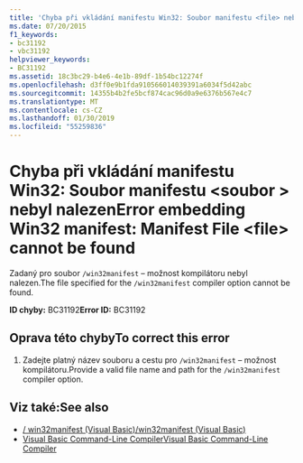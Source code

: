 ```yaml
---
title: 'Chyba při vkládání manifestu Win32: Soubor manifestu <file> nebyl nalezen'
ms.date: 07/20/2015
f1_keywords:
- bc31192
- vbc31192
helpviewer_keywords:
- BC31192
ms.assetid: 18c3bc29-b4e6-4e1b-89df-1b54bc12274f
ms.openlocfilehash: d3ff0e9b1fda910566014039391a6034f5d42abc
ms.sourcegitcommit: 14355b4b2fe5bcf874cac96d0a9e6376b567e4c7
ms.translationtype: MT
ms.contentlocale: cs-CZ
ms.lasthandoff: 01/30/2019
ms.locfileid: "55259836"
---
```

# <a name="error-embedding-win32-manifest-manifest-file-file-cannot-be-found"></a><span data-ttu-id="4dba1-102">Chyba při vkládání manifestu Win32: Soubor manifestu \<soubor > nebyl nalezen</span><span class="sxs-lookup"><span data-stu-id="4dba1-102">Error embedding Win32 manifest: Manifest File \<file> cannot be found</span></span>
<span data-ttu-id="4dba1-103">Zadaný pro soubor `/win32manifest` – možnost kompilátoru nebyl nalezen.</span><span class="sxs-lookup"><span data-stu-id="4dba1-103">The file specified for the `/win32manifest` compiler option cannot be found.</span></span>  
  
 <span data-ttu-id="4dba1-104">**ID chyby:** BC31192</span><span class="sxs-lookup"><span data-stu-id="4dba1-104">**Error ID:** BC31192</span></span>  
  
## <a name="to-correct-this-error"></a><span data-ttu-id="4dba1-105">Oprava této chyby</span><span class="sxs-lookup"><span data-stu-id="4dba1-105">To correct this error</span></span>  
  
1.  <span data-ttu-id="4dba1-106">Zadejte platný název souboru a cestu pro `/win32manifest` – možnost kompilátoru.</span><span class="sxs-lookup"><span data-stu-id="4dba1-106">Provide a valid file name and path for the `/win32manifest` compiler option.</span></span>  
  
## <a name="see-also"></a><span data-ttu-id="4dba1-107">Viz také:</span><span class="sxs-lookup"><span data-stu-id="4dba1-107">See also</span></span>
- [<span data-ttu-id="4dba1-108">/ win32manifest (Visual Basic)</span><span class="sxs-lookup"><span data-stu-id="4dba1-108">/win32manifest (Visual Basic)</span></span>](../../visual-basic/reference/command-line-compiler/win32manifest.md)
- [<span data-ttu-id="4dba1-109">Visual Basic Command-Line Compiler</span><span class="sxs-lookup"><span data-stu-id="4dba1-109">Visual Basic Command-Line Compiler</span></span>](../../visual-basic/reference/command-line-compiler/index.md)
